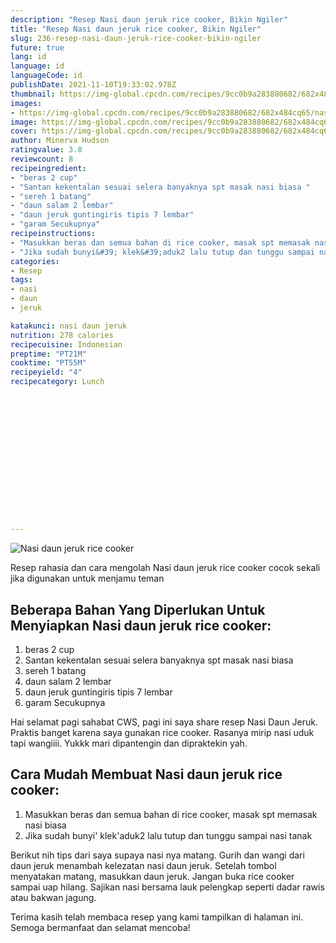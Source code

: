 ```yaml
---
description: "Resep Nasi daun jeruk rice cooker, Bikin Ngiler"
title: "Resep Nasi daun jeruk rice cooker, Bikin Ngiler"
slug: 236-resep-nasi-daun-jeruk-rice-cooker-bikin-ngiler
future: true
lang: id
language: id
languageCode: id
publishDate: 2021-11-10T19:33:02.978Z 
thumbnail: https://img-global.cpcdn.com/recipes/9cc0b9a283880682/682x484cq65/nasi-daun-jeruk-rice-cooker-foto-resep-utama.webp
images:
- https://img-global.cpcdn.com/recipes/9cc0b9a283880682/682x484cq65/nasi-daun-jeruk-rice-cooker-foto-resep-utama.webp
image: https://img-global.cpcdn.com/recipes/9cc0b9a283880682/682x484cq65/nasi-daun-jeruk-rice-cooker-foto-resep-utama.webp
cover: https://img-global.cpcdn.com/recipes/9cc0b9a283880682/682x484cq65/nasi-daun-jeruk-rice-cooker-foto-resep-utama.webp
author: Minerva Hudson
ratingvalue: 3.8
reviewcount: 8
recipeingredient:
- "beras 2 cup"
- "Santan kekentalan sesuai selera banyaknya spt masak nasi biasa "
- "sereh 1 batang"
- "daun salam 2 lembar"
- "daun jeruk guntingiris tipis 7 lembar"
- "garam Secukupnya"
recipeinstructions:
- "Masukkan beras dan semua bahan di rice cooker, masak spt memasak nasi biasa"
- "Jika sudah bunyi&#39; klek&#39;aduk2 lalu tutup dan tunggu sampai nasi tanak"
categories:
- Resep
tags:
- nasi
- daun
- jeruk

katakunci: nasi daun jeruk 
nutrition: 278 calories
recipecuisine: Indonesian
preptime: "PT21M"
cooktime: "PT55M"
recipeyield: "4"
recipecategory: Lunch


     
    
    
    
    
    
    
    
    
    
    
      
    
---
```



![Nasi daun jeruk rice cooker](https://img-global.cpcdn.com/recipes/9cc0b9a283880682/682x484cq65/nasi-daun-jeruk-rice-cooker-foto-resep-utama.webp)

Resep rahasia dan cara mengolah  Nasi daun jeruk rice cooker cocok sekali jika digunakan untuk menjamu teman

<!--inarticleads1-->

## Beberapa Bahan Yang Diperlukan Untuk Menyiapkan Nasi daun jeruk rice cooker:

1. beras 2 cup
1. Santan kekentalan sesuai selera banyaknya spt masak nasi biasa 
1. sereh 1 batang
1. daun salam 2 lembar
1. daun jeruk guntingiris tipis 7 lembar
1. garam Secukupnya

Hai selamat pagi sahabat CWS, pagi ini saya share resep Nasi Daun Jeruk. Praktis banget karena saya gunakan rice cooker. Rasanya mirip nasi uduk tapi wangiiii. Yukkk mari dipantengin dan dipraktekin yah. 

<!--inarticleads2-->

## Cara Mudah Membuat Nasi daun jeruk rice cooker:

1. Masukkan beras dan semua bahan di rice cooker, masak spt memasak nasi biasa
1. Jika sudah bunyi&#39; klek&#39;aduk2 lalu tutup dan tunggu sampai nasi tanak


Berikut nih tips dari saya supaya nasi nya matang. Gurih dan wangi dari daun jeruk menambah kelezatan nasi daun jeruk. Setelah tombol menyatakan matang, masukkan daun jeruk. Jangan buka rice cooker sampai uap hilang. Sajikan nasi bersama lauk pelengkap seperti dadar rawis atau bakwan jagung. 

Terima kasih telah membaca resep yang kami tampilkan di halaman ini. Semoga bermanfaat dan selamat mencoba!
